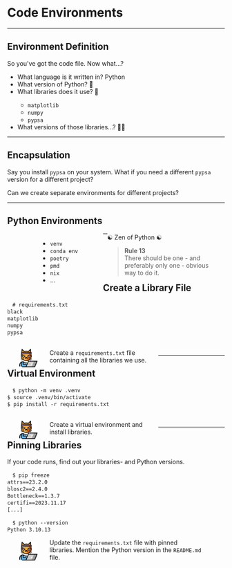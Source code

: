 <!-- .slide: data-state="standard" -->
# Code Environments

---

<!-- .slide: data-state="standard" -->
## Environment Definition

So you've got the code file. Now what...?

<ul>
  <li>What language is it written in? <span class="fragment">Python</span></li>
  <li class="fragment">What version of Python? <span class="fragment">🤔</span></li>
  <li class="fragment">What libraries does it use? <span class="fragment">🧐</span></li>
  <ul class="fragment">
    <li><code>matplotlib</code></li>
    <li><code>numpy</code></li>
    <li><code>pypsa</code></li>
  </ul>
  <li class="fragment">What versions of those libraries...? <span class="fragment">🤔🤔</span></li>
</ul>

---

<!-- .slide: data-state="standard" -->
## Encapsulation

Say you install `pypsa` on your system. What if you need a different `pypsa` version for a different project?

Can we create separate environments for different projects?


---

<!-- .slide: data-state="standard" -->
## Python Environments

<div style="width: 29%; float: left; margin-left: 15%;">

- `venv`
- `conda env`
- `poetry`
- `pmd`
- `nix`
- ...

</div>

<div style="width: 49%; float: right; margin-right: 5%;" class="fragment">
☯ Zen of Python ☯
<blockquote><b>Rule 13</b> <br> There should be one - and preferably only one - obvious way to do it. </blockquote>
</div>

---

<!-- .slide: data-state="standard" -->
## Create a Library File

<pre style="width: max-content;"><code style="padding: .5em 1em;" class="language-bash"># requirements.txt
black
matplotlib
numpy
pypsa
</code></pre>

<br>

<div class="fragment">
    <img style="width: 3em; margin: 0; padding: 0 2em; float: left;" src="./files/hacker-cat.png">
    <div style="float: left; width: 50%;">
        Create a <code>requirements.txt</code> file containing all the libraries we use.
    </div>
</div>

---

<!-- .slide: data-state="standard" -->
## Virtual Environment

<pre style="width: max-content;"><code style="padding: .5em 1em;" class="language-bash" data-line-numbers>$ python -m venv .venv
$ source .venv/bin/activate
$ pip install -r requirements.txt
</code></pre>

<br>

<div class="fragment">
    <img style="width: 3em; margin: 0; padding: 0 2em; float: left;" src="./files/hacker-cat.png">
    <div style="float: left; width: 50%;">
        Create a virtual environment and install libraries.
    </div>
</div>


---

<!-- .slide: data-state="standard" -->
## Pinning Libraries

If your code runs, find out your libraries- and Python versions.

<pre style="width: max-content;"><code style="padding: .5em 1em;" class="language-bash">$ pip freeze
attrs==23.2.0
blosc2==2.4.0
Bottleneck==1.3.7
certifi==2023.11.17
[...]
</code></pre>

<pre style="width: max-content;"><code style="padding: .5em 1em;" class="language-bash">$ python --version 
Python 3.10.13
</code></pre>

<div class="fragment">
  <img style="width: 3em; margin: 0; padding: .5em 2em; float: left;" src="./files/hacker-cat.png">
  <div style="float: left; width: 70%;">
    Update the <code>requirements.txt</code> file with pinned libraries. Mention the Python version in the <code>README.md</code> file.
  </div>

</div>

